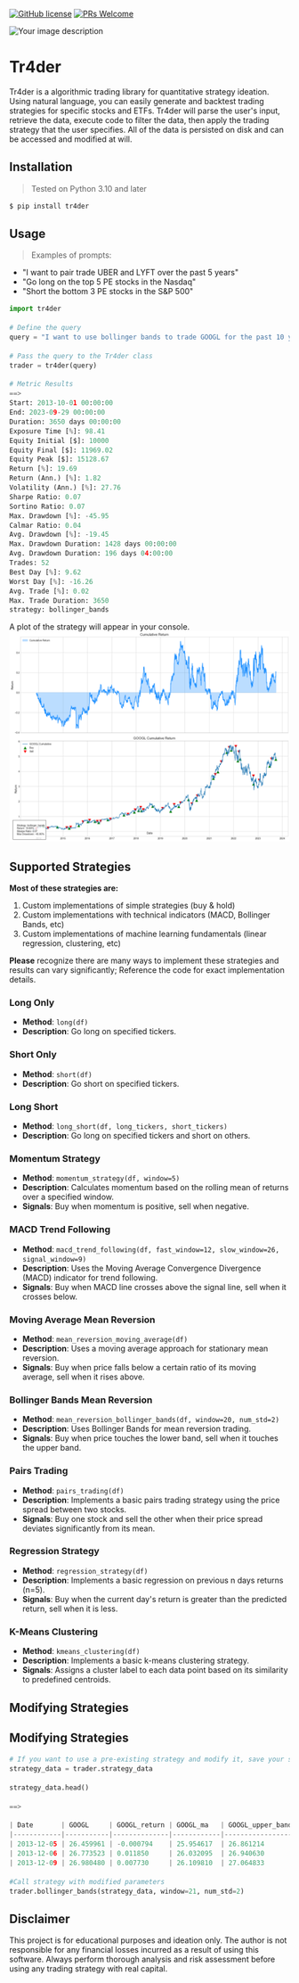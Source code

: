[![GitHub license](https://img.shields.io/github/license/Naereen/StrapDown.js.svg)](https://github.com/Naereen/StrapDown.js/blob/master/LICENSE)
[![PRs Welcome](https://img.shields.io/badge/PRs-welcome-brightgreen.svg?style=flat-square)](http://makeapullrequest.com)

<picture>
  <source srcset="./tr4der/images/Screenshot 2024-09-13 at 3.51.56 PM.png" media="(prefers-color-scheme: dark)" />
  <img src="./tr4der/images/Screenshot 2024-09-13 at 3.55.14 PM.png" alt="Your image description">
</picture>

# Tr4der
Tr4der is a algorithmic trading library for quantitative strategy ideation. Using natural language, you can easily generate and backtest trading strategies for specific stocks and ETFs. Tr4der will parse the user's input, retrieve the data, execute code to filter the data, then apply the trading strategy that the user specifies. All of the data is persisted on disk and can be accessed and modified at will. 

## Installation

> Tested on Python 3.10 and later

```bash
$ pip install tr4der
```

## Usage

> Examples of prompts:
- "I want to pair trade UBER and LYFT over the past 5 years"
- "Go long on the top 5 PE stocks in the Nasdaq"
- "Short the bottom 3 PE stocks in the S&P 500"


```python
import tr4der

# Define the query
query = "I want to use bollinger bands to trade GOOGL for the past 10 years"

# Pass the query to the Tr4der class
trader = tr4der(query)

# Metric Results
==> 
Start: 2013-10-01 00:00:00
End: 2023-09-29 00:00:00
Duration: 3650 days 00:00:00
Exposure Time [%]: 98.41
Equity Initial [$]: 10000
Equity Final [$]: 11969.02
Equity Peak [$]: 15128.67
Return [%]: 19.69
Return (Ann.) [%]: 1.82
Volatility (Ann.) [%]: 27.76
Sharpe Ratio: 0.07
Sortino Ratio: 0.07
Max. Drawdown [%]: -45.95
Calmar Ratio: 0.04
Avg. Drawdown [%]: -19.45
Max. Drawdown Duration: 1428 days 00:00:00
Avg. Drawdown Duration: 196 days 04:00:00
Trades: 52
Best Day [%]: 9.62
Worst Day [%]: -16.26
Avg. Trade [%]: 0.02
Max. Trade Duration: 3650
strategy: bollinger_bands
```

A plot of the strategy will appear in your console.
<picture>
  <source srcset="./tr4der/images/google_test.png" media="(prefers-color-scheme: dark)" />
  <img src="./tr4der/images/google_test.png" alt="Your image description">
</picture>


## Supported Strategies

**Most of these strategies are:**
1. Custom implementations of simple strategies (buy & hold)
2. Custom implementations with technical indicators (MACD, Bollinger Bands, etc)
3. Custom implementations of machine learning fundamentals (linear regression, clustering, etc)

**Please** recognize there are many ways to implement these strategies and results can vary significantly; Reference the code for exact implementation details.


### Long Only
- **Method**: `long(df)`
- **Description**: Go long on specified tickers.

### Short Only
- **Method**: `short(df)`
- **Description**: Go short on specified tickers.

### Long Short
- **Method**: `long_short(df, long_tickers, short_tickers)`
- **Description**: Go long on specified tickers and short on others.


### Momentum Strategy
- **Method**: `momentum_strategy(df, window=5)`
- **Description**: Calculates momentum based on the rolling mean of returns over a specified window.
- **Signals**: Buy when momentum is positive, sell when negative.

### MACD Trend Following
- **Method**: `macd_trend_following(df, fast_window=12, slow_window=26, signal_window=9)`
- **Description**: Uses the Moving Average Convergence Divergence (MACD) indicator for trend following.
- **Signals**: Buy when MACD line crosses above the signal line, sell when it crosses below.


### Moving Average Mean Reversion
- **Method**: `mean_reversion_moving_average(df)`
- **Description**: Uses a moving average approach for stationary mean reversion.
- **Signals**: Buy when price falls below a certain ratio of its moving average, sell when it rises above.

### Bollinger Bands Mean Reversion
- **Method**: `mean_reversion_bollinger_bands(df, window=20, num_std=2)`
- **Description**: Uses Bollinger Bands for mean reversion trading.
- **Signals**: Buy when price touches the lower band, sell when it touches the upper band.

### Pairs Trading
- **Method**: `pairs_trading(df)`
- **Description**: Implements a basic pairs trading strategy using the price spread between two stocks.
- **Signals**: Buy one stock and sell the other when their price spread deviates significantly from its mean.

### Regression Strategy
- **Method**: `regression_strategy(df)`
- **Description**: Implements a basic regression on previous n days returns (n=5).
- **Signals**: Buy when the current day's return is greater than the predicted return, sell when it is less.

### K-Means Clustering
- **Method**: `kmeans_clustering(df)`
- **Description**: Implements a basic k-means clustering strategy.
- **Signals**: Assigns a cluster label to each data point based on its similarity to predefined centroids.

## Modifying Strategies

## Modifying Strategies

```python
# If you want to use a pre-existing strategy and modify it, save your strategy data
strategy_data = trader.strategy_data

strategy_data.head()

==>

| Date       | GOOGL     | GOOGL_return | GOOGL_ma   | GOOGL_upper_band | GOOGL_lower_band | GOOGL_position |
|------------|-----------|--------------|------------|-------------------|-------------------|----------------|
| 2013-12-05 | 26.459961 | -0.000794    | 25.954617  | 26.861214        | 25.048020        | -1.0           |
| 2013-12-06 | 26.773523 | 0.011850     | 26.032095  | 26.940630        | 25.123559        | -1.0           |
| 2013-12-09 | 26.980480 | 0.007730     | 26.109810  | 27.064833        | 25.154786        | -1.0           |

#Call strategy with modified parameters
trader.bollinger_bands(strategy_data, window=21, num_std=2)
```

## Disclaimer

This project is for educational purposes and ideation only. The author is not responsible for any financial losses incurred as a result of using this software. Always perform thorough analysis and risk assessment before using any trading strategy with real capital.
